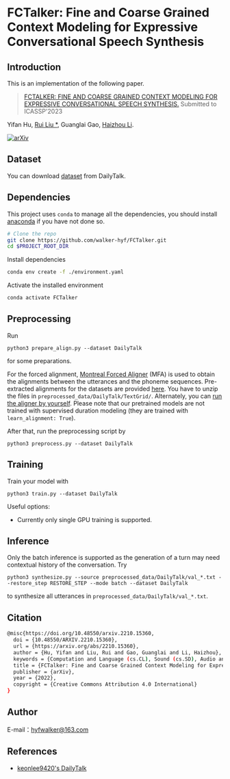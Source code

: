 # FCTalker: Fine and Coarse Grained Context Modeling for Expressive Conversational Speech Synthesis


## Introduction
This is an implementation of the following paper.
> [FCTALKER: FINE AND COARSE GRAINED CONTEXT MODELING FOR EXPRESSIVE CONVERSATIONAL SPEECH SYNTHESIS.](https://arxiv.org/abs/2210.15360)
> Submitted to ICASSP'2023

Yifan Hu, [Rui Liu *](https://ttslr.github.io/), Guanglai Gao, [Haizhou Li](https://colips.org/~eleliha/).
 

[![arXiv](https://img.shields.io/badge/arXiv-Paper-<COLOR>.svg)](https://arxiv.org/abs/2210.15360)



## Dataset
You can download [dataset](https://drive.google.com/drive/folders/1WRt-EprWs-2rmYxoWYT9_13omlhDHcaL) from DailyTalk.

## Dependencies

This project uses `conda` to manage all the dependencies, you should install [anaconda](https://anaconda.org/) if you have not done so. 

```bash
# Clone the repo
git clone https://github.com/walker-hyf/FCTalker.git
cd $PROJECT_ROOT_DIR
```

Install dependencies
```bash
conda env create -f ./environment.yaml
```

Activate the installed environment
```bash
conda activate FCTalker
```

## Preprocessing

Run 
  ```
  python3 prepare_align.py --dataset DailyTalk
  ```
  for some preparations.

  For the forced alignment, [Montreal Forced Aligner](https://montreal-forced-aligner.readthedocs.io/en/latest/) (MFA) is used to obtain the alignments between the utterances and the phoneme sequences.
  Pre-extracted alignments for the datasets are provided [here](https://drive.google.com/drive/folders/1fizpyOiQ1lG2UDaMlXnT3Ll4_j6Xwg7K?usp=sharing). 
  You have to unzip the files in `preprocessed_data/DailyTalk/TextGrid/`. Alternately, you can [run the aligner by yourself](https://montreal-forced-aligner.readthedocs.io/en/latest/user_guide/workflows/index.html). Please note that our pretrained models are not trained with supervised duration modeling (they are trained with `learn_alignment: True`).

  After that, run the preprocessing script by
  ```
  python3 preprocess.py --dataset DailyTalk
  ```

## Training

Train your model with
```
python3 train.py --dataset DailyTalk
```
Useful options:
- Currently only single GPU training is supported.

## Inference

Only the batch inference is supported as the generation of a turn may need contextual history of the conversation. Try

```
python3 synthesize.py --source preprocessed_data/DailyTalk/val_*.txt --restore_step RESTORE_STEP --mode batch --dataset DailyTalk
```
to synthesize all utterances in `preprocessed_data/DailyTalk/val_*.txt`.

## Citation

```bash
@misc{https://doi.org/10.48550/arxiv.2210.15360,
  doi = {10.48550/ARXIV.2210.15360},
  url = {https://arxiv.org/abs/2210.15360},
  author = {Hu, Yifan and Liu, Rui and Gao, Guanglai and Li, Haizhou},
  keywords = {Computation and Language (cs.CL), Sound (cs.SD), Audio and Speech Processing (eess.AS), FOS: Computer and information sciences, FOS: Computer and information sciences, FOS: Electrical engineering, electronic engineering, information engineering, FOS: Electrical engineering, electronic engineering, information engineering},
  title = {FCTalker: Fine and Coarse Grained Context Modeling for Expressive Conversational Speech Synthesis},
  publisher = {arXiv},
  year = {2022},
  copyright = {Creative Commons Attribution 4.0 International}
}
```

## Author

E-mail：hyfwalker@163.com

## References
- [keonlee9420's DailyTalk](https://github.com/keonlee9420/DailyTalk)
